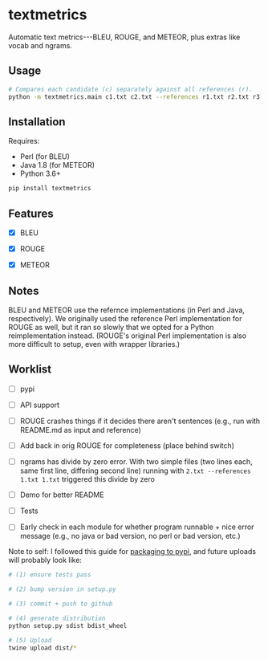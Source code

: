 # textmetrics

Automatic text metrics---BLEU, ROUGE, and METEOR, plus extras like vocab and
ngrams.

## Usage

```bash
# Compares each candidate (c) separately against all references (r).
python -m textmetrics.main c1.txt c2.txt --references r1.txt r2.txt r3.txt
```

## Installation

Requires:
- Perl (for BLEU)
- Java 1.8 (for METEOR)
- Python 3.6+

```bash
pip install textmetrics
```

## Features

- [x] BLEU
- [x] ROUGE
- [x] METEOR


## Notes

BLEU and METEOR use the refernce implementations (in Perl and Java,
respectively). We originally used the reference Perl implementation for ROUGE
as well, but it ran so slowly that we opted for a Python reimplementation
instead. (ROUGE's original Perl implementation is also more difficult to setup,
even with wrapper libraries.)

## Worklist

- [ ] pypi

- [ ] API support

- [ ] ROUGE crashes things if it decides there aren't sentences (e.g., run with
  README.md as input and reference)

- [ ] Add back in orig ROUGE for completeness (place behind switch)

- [ ] ngrams has divide by zero error. With two simple files (two lines each,
  same first line, differing second line) running with `2.txt --references
  1.txt 1.txt` triggered this divide by zero

- [ ] Demo for better README

- [ ] Tests

- [ ] Early check in each module for whether program runnable + nice error
  message (e.g., no java or bad version, no perl or bad version, etc.)


Note to self: I followed this guide for [packaging to
pypi](https://packaging.python.org/tutorials/packaging-projects/), and future
uploads will probably look like:

```bash
# (1) ensure tests pass

# (2) bump version in setup.py

# (3) commit + push to github

# (4) generate distribution
python setup.py sdist bdist_wheel

# (5) Upload
twine upload dist/*
```

